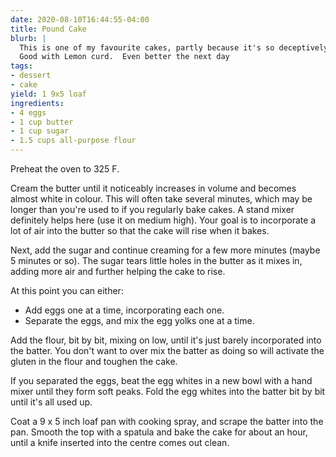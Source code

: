 ```yaml
---
date: 2020-08-10T16:44:55-04:00
title: Pound Cake
blurb: |
  This is one of my favourite cakes, partly because it's so deceptively simple.
  Good with Lemon curd.  Even better the next day
tags:
- dessert
- cake
yield: 1 9x5 loaf
ingredients:
- 4 eggs
- 1 cup butter
- 1 cup sugar
- 1.5 cups all-purpose flour
---
```


Preheat the oven to 325 F.

Cream the butter until it noticeably increases in volume and becomes almost
white in colour. This will often take several minutes, which may be longer
than you're used to if you regularly bake cakes. A stand mixer definitely
helps here (use it on medium high). Your goal is to incorporate a lot of air
into the butter so that the cake will rise when it bakes.

Next, add the sugar and continue creaming for a few more minutes (maybe 5
minutes or so). The sugar tears little holes in the butter as it mixes in,
adding more air and further helping the cake to rise.

At this point you can either:

 * Add eggs one at a time, incorporating each one.
 * Separate the eggs, and mix the egg yolks one at a time.
 
Add the flour, bit by bit, mixing on low, until it's just barely
incorporated into the batter. You don't want to over mix the batter as doing
so will activate the gluten in the flour and toughen the cake.

If you separated the eggs, beat the egg whites in a new bowl with a hand
mixer until they form soft peaks. Fold the egg whites into the batter bit by
bit until it's all used up.

Coat a 9 x 5 inch loaf pan with cooking spray, and scrape the batter into
the pan. Smooth the top with a spatula and bake the cake for about an hour,
until a knife inserted into the centre comes out clean.

